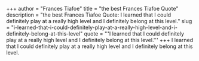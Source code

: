 +++
author = "Frances Tiafoe"
title = "the best Frances Tiafoe Quote"
description = "the best Frances Tiafoe Quote: I learned that I could definitely play at a really high level and I definitely belong at this level."
slug = "i-learned-that-i-could-definitely-play-at-a-really-high-level-and-i-definitely-belong-at-this-level"
quote = '''I learned that I could definitely play at a really high level and I definitely belong at this level.'''
+++
I learned that I could definitely play at a really high level and I definitely belong at this level.
